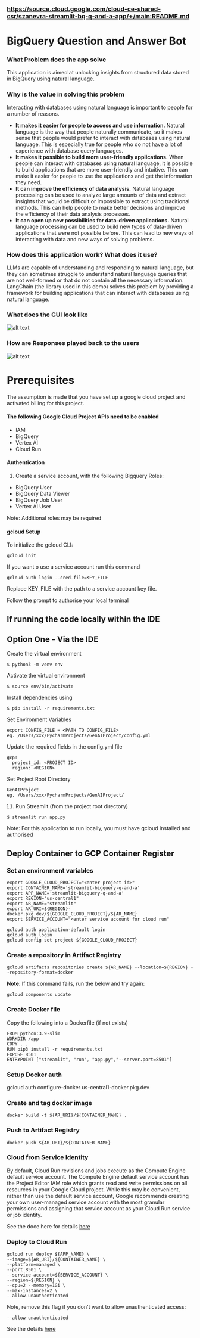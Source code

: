 ### https://source.cloud.google.com/cloud-ce-shared-csr/szanevra-streamlit-bq-q-and-a-app/+/main:README.md

# BigQuery Question and Answer Bot

### What Problem does the app solve
This application is aimed at unlocking insights from structured data stored in BigQuery using natural language.

### Why is the value in solving this problem
Interacting with databases using natural language is important to people for a number of reasons.

* **It makes it easier for people to access and use information.** Natural language is the way that people naturally communicate, so it makes sense that people would prefer to interact with databases using natural language. This is especially true for people who do not have a lot of experience with database query languages.
* **It makes it possible to build more user-friendly applications.** When people can interact with databases using natural language, it is possible to build applications that are more user-friendly and intuitive. This can make it easier for people to use the applications and get the information they need.
* **It can improve the efficiency of data analysis.** Natural language processing can be used to analyze large amounts of data and extract insights that would be difficult or impossible to extract using traditional methods. This can help people to make better decisions and improve the efficiency of their data analysis processes.
* **It can open up new possibilities for data-driven applications.** Natural language processing can be used to build new types of data-driven applications that were not possible before. This can lead to new ways of interacting with data and new ways of solving problems.


### How does this application work? What does it use?
LLMs are capable of understanding and responding to natural language, but they can sometimes struggle to 
understand natural language queries that are not well-formed or that do not contain all the necessary information. 
LangChain (the library used in this demo) solves this problem by providing a framework for building applications 
that can interact with databases using natural language.

### What does the GUI look like
![alt text](imgs/app_gui.png)

### How are Responses played back to the users
![alt text](imgs/app_gui_q_and_a.png)

# Prerequisites
The assumption is made that you have set up a google cloud project and activated billing for this project.

#### The following Google Cloud Project APIs need to be enabled
* IAM
* BigQuery
* Vertex AI
* Cloud Run

#### Authentication
1) Create a service account, with the following Bigquery Roles:
* BigQuery User 
* BigQuery Data Viewer 
* BigQuery Job User
* Vertex AI User

Note: Additional roles may be required

#### gcloud Setup
To initialize the gcloud CLI:
```shell
gcloud init
```

If you want o use a service account run this command
```shell
gcloud auth login --cred-file=KEY_FILE
```
Replace KEY_FILE with the path to a service account key file.

Follow the prompt to authorise your local terminal

## If running the code locally within the IDE
## Option One - Via the IDE

Create the virtual environment
```
$ python3 -m venv env
```
Activate the virtual environment
```
$ source env/bin/activate
```
Install dependencies using
```
$ pip install -r requirements.txt
```

Set Environment Variables
```shell
export CONFIG_FILE = <PATH TO CONFIG_FILE>
eg. /Users/xxx/PycharmProjects/GenAIProject/config.yml
```

Update the required fields in the config.yml file
```shell
gcp:
  project_id: <PROJECT ID>
  region: <REGION>
```

Set Project Root Directory
```
GenAIProject
eg. /Users/xxx/PycharmProjects/GenAIProject/
```

11) Run Streamlit (from the project root directory)
```
$ streamlit run app.py
```

Note: For this application to run locally, you must have gcloud installed and authorised

## Deploy Container to GCP Container Register

### Set an environment variables
```shell
export GOOGLE_CLOUD_PROJECT="<enter project id>"
export CONTAINER_NAME='streamlit-bigquery-q-and-a'
export APP_NAME='streamlit-bigquery-q-and-a'
export REGION="us-central1"
export AR_NAME="streamlit" 
export AR_URI=${REGION}-docker.pkg.dev/${GOOGLE_CLOUD_PROJECT}/${AR_NAME}
export SERVICE_ACCOUNT="<enter service account for cloud run"
```

```shell
gcloud auth application-default login
gcloud auth login
gcloud config set project ${GOOGLE_CLOUD_PROJECT}
```

### Create a repository in Artifact Registry
```shell
gcloud artifacts repositories create ${AR_NAME} --location=${REGION} --repository-format=docker
```
**Note**: If this command fails, run the below and try again: 
```shell
gcloud components update
```

### Create Docker file
Copy the following into a Dockerfile (if not exists)
```shell
FROM python:3.9-slim
WORKDIR /app
COPY . .
RUN pip3 install -r requirements.txt
EXPOSE 8501
ENTRYPOINT ["streamlit", "run", "app.py","--server.port=8501"]
```

### Setup Docker auth
gcloud auth configure-docker us-central1-docker.pkg.dev

### Create and tag docker image
```shell
docker build -t ${AR_URI}/${CONTAINER_NAME} .
```

### Push to Artifact Registry
```shell
docker push ${AR_URI}/${CONTAINER_NAME}
```

### Cloud from Service Identity
By default, Cloud Run revisions and jobs execute as the Compute Engine default service account. The Compute Engine default service account has the Project Editor IAM role which grants read and write permissions on all resources in your Google Cloud project.
While this may be convenient, rather than use the default service account, Google recommends creating your own user-managed service account with the most granular permissions and assigning that service account as your Cloud Run service or job identity. 

See the doce here for details [here](https://cloud.google.com/run/docs/securing/service-identity#gcloud)

### Deploy to Cloud Run
```shell
gcloud run deploy ${APP_NAME} \
--image=${AR_URI}/${CONTAINER_NAME} \
--platform=managed \
--port 8501 \
--service-account=${SERVICE_ACCOUNT} \
--region=${REGION} \
--cpu=2 --memory=1Gi \
--max-instances=2 \
--allow-unauthenticated
```

Note, remove this flag if you don't want to allow unauthenticated access:
```shell
--allow-unauthenticated
```

See the details [here](https://cloud.google.com/run/docs/authenticating/public#gcloud)


